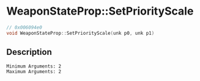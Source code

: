 # WeaponStateProp::SetPriorityScale
```c
// 0x006094e0
void WeaponStateProp::SetPriorityScale(unk p0, unk p1)
```
## Description
```
Minimum Arguments: 2
Maximum Arguments: 2
```
